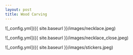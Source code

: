 ```yaml
---
layout: post
title: Wood Carving 
---
```


![_config.yml]({{ site.baseurl }}/images/necklace.jpeg)

![_config.yml]({{ site.baseurl }}/images/necklace_close.jpeg)

![_config.yml]({{ site.baseurl }}/images/stickers.jpeg)
